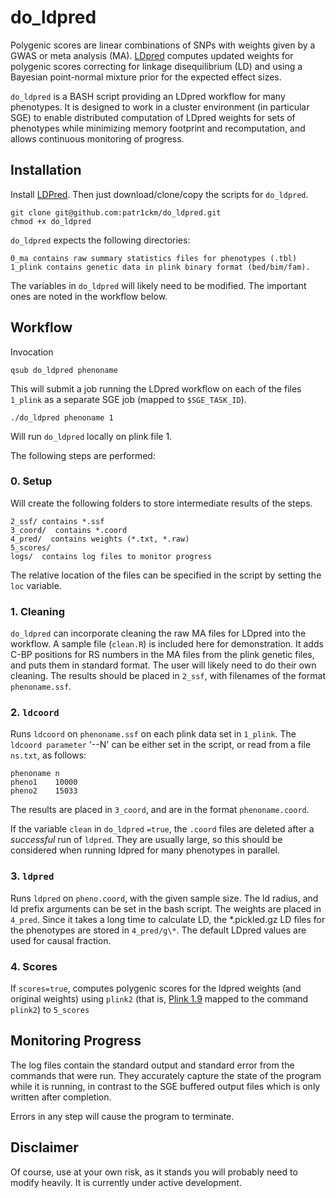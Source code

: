 # do\_ldpred

Polygenic scores are linear combinations of SNPs  with weights given by a GWAS or meta analysis (MA).
[LDpred](http://biorxiv.org/content/early/2015/03/04/015859) computes updated weights for polygenic scores correcting for linkage disequilibrium (LD)
 and using a Bayesian point-normal mixture prior for the expected effect sizes. 

`do_ldpred` is a BASH script providing an LDpred workflow for many phenotypes. It is designed to work in a cluster environment (in particular SGE) to enable distributed computation of LDpred weights for sets of phenotypes while minimizing memory footprint and recomputation, and allows continuous monitoring of progress. 

## Installation

Install [LDPred](https://bitbucket.org/bjarni_vilhjalmsson/ldpred). Then just download/clone/copy the scripts for `do_ldpred`.

    git clone git@github.com:patr1ckm/do_ldpred.git 
    chmod +x do_ldpred

`do_ldpred` expects the following directories: 

    0_ma contains raw summary statistics files for phenotypes (.tbl)
    1_plink contains genetic data in plink binary format (bed/bim/fam). 

The variables in `do_ldpred` will likely need to be modified. The important ones are noted in the workflow below.

## Workflow

Invocation

    qsub do_ldpred phenoname

This will submit a job running the LDpred workflow on each of the files `1_plink` as a separate SGE job (mapped to `$SGE_TASK_ID`). 

    ./do_ldpred phenoname 1

Will run `do_ldpred` locally on plink file 1.

The following steps are performed:

### 0. Setup

Will create the following folders to store intermediate results of the steps.

    2_ssf/ contains *.ssf
    3_coord/  contains *.coord
    4_pred/  contains weights (*.txt, *.raw)
    5_scores/  
    logs/  contains log files to monitor progress

The relative location of the files can be specified in the script by setting the `loc` variable.

### 1. Cleaning

`do_ldpred` can incorporate cleaning the raw MA files for LDpred into the workflow. A sample file (`clean.R`) is included here for demonstration.
It adds C-BP positions for RS numbers in the MA files from the plink genetic files, and puts them in standard format.
The user will likely need to do their own cleaning. The results should be placed in `2_ssf`, with filenames of the format `phenoname.ssf`.

### 2. `ldcoord`

Runs `ldcoord` on `phenoname.ssf` on each plink data set in `1_plink`. The `ldcoord parameter` '--N' can be either set in the script, or 
read from a file `ns.txt`, as follows:

    phenoname n
    pheno1    10000
    pheno2    15033

The results are placed in `3_coord`, and are in the format `phenoname.coord`. 

If the variable `clean` in `do_ldpred` `=true`, the `.coord` files are deleted after a _successful_ run of `ldpred`. They are usually large, so this should be considered when running ldpred
for many phenotypes in parallel.

### 3. `ldpred`

Runs `ldpred` on `pheno.coord`, with the given sample size. The ld radius, and ld prefix arguments can be set in the bash script.
The weights are placed in `4_pred`. Since it takes a long time to calculate LD, the \*.pickled.gz LD files for the phenotypes are stored in `4_pred/g\*`. The default LDpred values are used for causal fraction.

### 4. Scores

If `scores=true`, computes polygenic scores for the ldpred weights (and original weights) using `plink2` (that is, [Plink 1.9](https://www.cog-genomics.org/plink2) mapped to the command `plink2`)  to `5_scores` 

## Monitoring Progress

The log files contain the standard output and standard error from the commands that were run. They accurately capture the state of the program while it is running, in contrast to the SGE buffered output files which is only written after completion.

Errors in any step will cause the program to terminate. 

## Disclaimer

Of course, use at your own risk, as it stands you will probably need to modify heavily. It is currently under active development.



